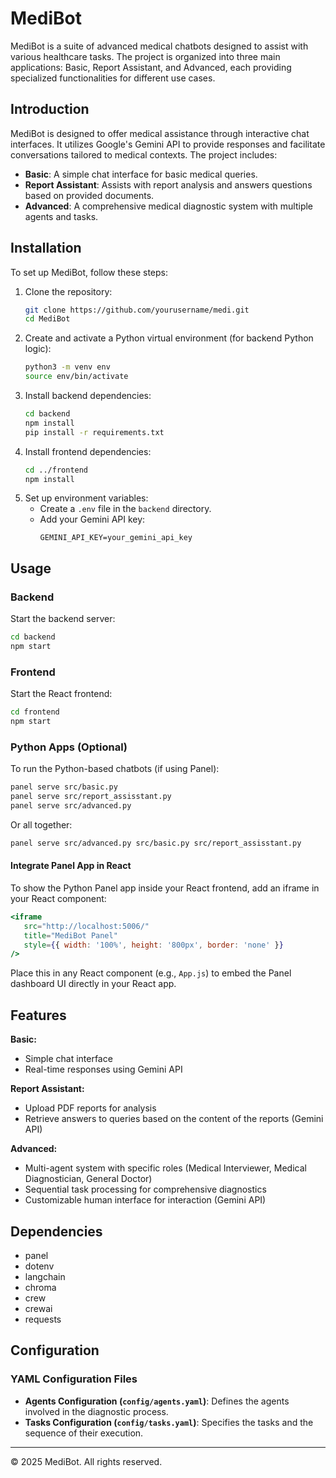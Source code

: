 
# MediBot
MediBot is a suite of advanced medical chatbots designed to assist with various healthcare tasks. The project is organized into three main applications: Basic, Report Assistant, and Advanced, each providing specialized functionalities for different use cases.

## Introduction
MediBot is designed to offer medical assistance through interactive chat interfaces. It utilizes Google's Gemini API to provide responses and facilitate conversations tailored to medical contexts. The project includes:

- **Basic**: A simple chat interface for basic medical queries.
- **Report Assistant**: Assists with report analysis and answers questions based on provided documents.
- **Advanced**: A comprehensive medical diagnostic system with multiple agents and tasks.


## Installation
To set up MediBot, follow these steps:

1. Clone the repository:
   ```bash
   git clone https://github.com/yourusername/medi.git
   cd MediBot
   ```
2. Create and activate a Python virtual environment (for backend Python logic):
   ```bash
   python3 -m venv env
   source env/bin/activate
   ```
3. Install backend dependencies:
   ```bash
   cd backend
   npm install
   pip install -r requirements.txt
   ```
4. Install frontend dependencies:
   ```bash
   cd ../frontend
   npm install
   ```
5. Set up environment variables:
   - Create a `.env` file in the `backend` directory.
   - Add your Gemini API key:
     ```
     GEMINI_API_KEY=your_gemini_api_key
     ```

## Usage

### Backend
Start the backend server:
```bash
cd backend
npm start
```

### Frontend
Start the React frontend:
```bash
cd frontend
npm start
```

### Python Apps (Optional)
To run the Python-based chatbots (if using Panel):
```bash
panel serve src/basic.py
panel serve src/report_assisstant.py
panel serve src/advanced.py
```
Or all together:
```bash
panel serve src/advanced.py src/basic.py src/report_assisstant.py
```

#### Integrate Panel App in React
To show the Python Panel app inside your React frontend, add an iframe in your React component:

```jsx
<iframe
   src="http://localhost:5006/"
   title="MediBot Panel"
   style={{ width: '100%', height: '800px', border: 'none' }}
/>
```
Place this in any React component (e.g., `App.js`) to embed the Panel dashboard UI directly in your React app.

## Features

**Basic:**
- Simple chat interface
- Real-time responses using Gemini API

**Report Assistant:**
- Upload PDF reports for analysis
- Retrieve answers to queries based on the content of the reports (Gemini API)

**Advanced:**
- Multi-agent system with specific roles (Medical Interviewer, Medical Diagnostician, General Doctor)
- Sequential task processing for comprehensive diagnostics
- Customizable human interface for interaction (Gemini API)

## Dependencies

- panel
- dotenv
- langchain
- chroma
- crew
- crewai
- requests

## Configuration

### YAML Configuration Files
- **Agents Configuration (`config/agents.yaml`)**: Defines the agents involved in the diagnostic process.
- **Tasks Configuration (`config/tasks.yaml`)**: Specifies the tasks and the sequence of their execution.
---
© 2025 MediBot. All rights reserved.
